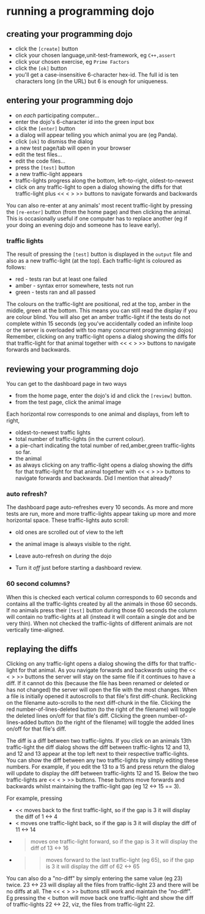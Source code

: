 
running a programming dojo
==========================

creating your programming dojo
------------------------------
  * click the `[create]` button
  * click your chosen language,unit-test-framework, eg `C++,assert`
  * click your chosen exercise, eg `Prime Factors`
  * click the `[ok]` button
  * you'll get a case-insensitive 6-character hex-id. The full id is ten
    characters long (in the URL) but 6 is enough for uniqueness.


entering your programming dojo
------------------------------
  * on *each* participating computer...
  * enter the dojo's 6-character id into the green input box
  * click the `[enter]` button
  * a dialog will appear telling you which animal you are (eg Panda).
  * click `[ok]` to dismiss the dialog
  * a new test page/tab will open in your browser
  * edit the test files...
  * edit the code files...
  * press the `[test]` button
  * a new traffic-light appears
  * traffic-lights progress along the bottom, left-to-right, oldest-to-newest
  * click on any traffic-light to open a dialog showing the diffs for
   that traffic-light plus << < > >> buttons to navigate forwards and backwards

You can also re-enter at any animals' most recent traffic-light by pressing
the `[re-enter]` button (from the home page) and then clicking the animal.
This is occasionally useful if one computer has to replace another (eg
if your doing an evening dojo and someone has to leave early).

### traffic lights

The result of pressing the `[test]` button is displayed in the `output` file
and also as a new traffic-light (at the top).
Each traffic-light is coloured as follows:
  * red   - tests ran but at least one failed
  * amber - syntax error somewhere, tests not run
  * green - tests ran and all passed

The colours on the traffic-light are positional,
red at the top,
amber in the middle,
green at the bottom.
This means you can still read the
display if you are colour blind.
You will also get an amber traffic-light if the tests do not complete within
15 seconds (eg you've accidentally coded an infinite loop or the server is
overloaded with too many concurrent programming dojos)
Remember, clicking on any traffic-light opens a dialog showing the diffs for
that traffic-light for that animal together with << < > >> buttons to
navigate forwards and backwards.


reviewing your programming dojo
-------------------------------
You can get to the dashboard page in two ways
  * from the home page, enter the dojo's id and click the `[review]` button.
  * from the test page, click the animal image

Each horizontal row corresponds to one animal and displays, from left to right,
  * oldest-to-newest traffic lights
  * total number of traffic-lights (in the current colour).
  * a pie-chart indicating the total number of red,amber,green traffic-lights
    so far.
  * the animal
  * as always clicking on any traffic-light opens a dialog showing the diffs for
    that traffic-light for that animal together with << < > >> buttons to
    navigate forwards and backwards. Did I mention that already?

### auto refresh?

The dashboard page auto-refreshes every 10 seconds. As more and more tests
are run, more and more traffic-lights appear taking up more and more
horizontal space. These traffic-lights auto scroll:
  * old ones are scrolled out of view to the left
  * the animal image is always visible to the right.

  * Leave auto-refresh on *during* the dojo
  * Turn it *off* just before starting a dashboard review.


### 60 second columns?

When this is checked each vertical column corresponds to 60 seconds
and contains all the traffic-lights created by all the animals in those 60
seconds. If no animals press their `[test]` button during those 60 seconds the
column will contain no traffic-lights at all (instead it will contain
a single dot and be very thin).
When not checked the traffic-lights of different animals are not
vertically time-aligned.


replaying the diffs
-------------------
Clicking on any traffic-light opens a dialog showing the diffs for that
traffic-light for that animal. As you navigate forwards and backwards using
the << < > >> buttons the server will stay on the same file if it continues to
have a diff. If it cannot do this (because the file has been renamed or
deleted or has not changed) the server will open the file with the most changes.
When a file is initially opened it autoscrolls to that file's first diff-chunk.
Reclicking on the filename auto-scrolls to the next diff-chunk in the file.
Clicking the red number-of-lines-deleted button (to the right of the filename)
will toggle the deleted lines on/off for that file's diff.
Clicking the green number-of-lines-added button (to the right of the filename)
will toggle the added lines on/off for that file's diff.

The diff is a diff between two traffic-lights. If you click on an animals 13th
traffic-light the diff dialog shows the diff between traffic-lights 12 and 13,
and 12 and 13 appear at the top left next to their respective traffic-lights.
You can show the diff between any two traffic-lights by simply editing these
numbers. For example, if you edit the 13 to a 15 and press return the dialog
will update to display the diff between traffic-lights 12 and 15.
Below the two traffic-lights are  <<  <  >  >>  buttons.
These buttons move forwards and backwards whilst maintaining the traffic-light
gap (eg 12 <-> 15 == 3).

For example, pressing
  * << moves back to the first traffic-light, so if the gap is 3
    it will display the diff of 1 <-> 4
  * <  moves one traffic-light back, so if the gap is 3
    it will display the diff of 11 <-> 14
  * >  moves one traffic-light forward, so if the gap is 3
    it will display the diff of 13 <-> 16
  * >> moves forward to the last traffic-light (eg 65), so if the gap is 3
    it will display the diff of 62 <-> 65

You can also do a "no-diff" by simply entering the same value (eg 23) twice.
23 <-> 23 will display all the files from traffic-light 23 and there will be
no diffs at all. The  << < > >> buttons still work and maintain the "no-diff".
Eg pressing the < button will move back one traffic-light and show the diff
of traffic-lights 22 <-> 22, viz, the files from traffic-light 22.
